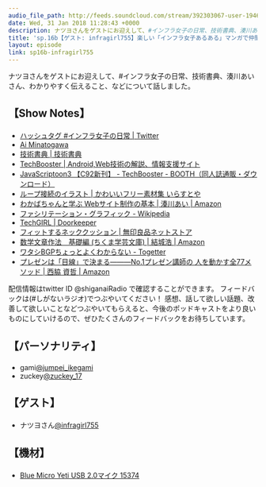 ```yaml
---
audio_file_path: http://feeds.soundcloud.com/stream/392303067-user-194620696-sp16b-infragirl755.mp3
date: Wed, 31 Jan 2018 11:28:43 +0000
description: ナツヨさんをゲストにお迎えして、#インフラ女子の日常、技術書典、湊川あいさん、わかりやすく伝えること、などについて話しました。
title: 'sp.16b【ゲスト: infragirl755】楽しい「インフラ女子あるある」マンガで仲間が増えた話'
layout: episode
link: sp16b-infragirl755
---
```


<p><span>ナツヨさんをゲストにお迎えして、#インフラ女子の日常、技術書典、湊川あいさん、わかりやすく伝えること、などについて話しました。</span></p>
<h2>
  <p>【Show Notes】</p>
</h2>
<ul>
  <li><a href="https://twitter.com/hashtag/%E3%82%A4%E3%83%B3%E3%83%95%E3%83%A9%E5%A5%B3%E5%AD%90%E3%81%AE%E6%97%A5%E5%B8%B8?f=tweets&vertical=default&src=hash" target="_blank">ハッシュタグ #インフラ女子の日常 | Twitter</a></li>
  <li><a href="https://llminatoll.github.io/" target="_blank">Ai Minatogawa</a></li>
  <li><a href="https://techbookfest.org/" target="_blank">技術書典 | 技術書典</a></li>
  <li><a href="https://techbooster.org/" target="_blank">TechBooster | Android,Web技術の解説、情報支援サイト</a></li>
  <li><a href="https://techbooster.booth.pm/items/586712" target="_blank">JavaScriptoon3 【C92新刊】 - TechBooster - BOOTH（同人誌通販・ダウンロード）</a></li>
  <li><a href="http://www.irasutoya.com/2016/07/blog-post_529.html" target="_blank">ループ接続のイラスト | かわいいフリー素材集 いらすとや</a></li>
  <li><a href="https://www.amazon.co.jp/dp/B01L8CANVO/ref=dp-kindle-redirect?_encoding=UTF8&btkr=1" target="_blank">わかばちゃんと学ぶ Webサイト制作の基本 | 湊川あい | Amazon</a></li>
  <li><a href="https://ja.wikipedia.org/wiki/%E3%83%95%E3%82%A1%E3%82%B7%E3%83%AA%E3%83%86%E3%83%BC%E3%82%B7%E3%83%A7%E3%83%B3%E3%83%BB%E3%82%B0%E3%83%A9%E3%83%95%E3%82%A3%E3%83%83%E3%82%AF" target="_blank">ファシリテーション・グラフィック - Wikipedia</a></li>
  <li><a href="https://techgirl.doorkeeper.jp/" target="_blank">TechGIRL | Doorkeeper</a></li>
  <li><a href="https://www.muji.net/store/cmdty/detail/4549337082267" target="_blank">フィットするネッククッション | 無印良品ネットストア</a></li>
  <li><a href="https://www.amazon.co.jp/dp/B00O9YUJUE/" target="_blank">数学文章作法　基礎編 (ちくま学芸文庫) | 結城浩 | Amazon</a></li>
  <li><a href="https://togetter.com/li/1152536" target="_blank">ワタシBGPちょっとよくわからない - Togetter</a></li>
  <li><a href="https://www.amazon.co.jp/dp/4478065160/" target="_blank">プレゼンは「目線」で決まる―――No.1プレゼン講師の 人を動かす全77メソッド | 西脇 資哲 | Amazon</a></li>
</ul>
<p><span>
  配信情報はtwitter ID @shiganaiRadio で確認することができます。
  フィードバックは(#しがないラジオ)でつぶやいてください！
  感想、話して欲しい話題、改善して欲しいことなどつぶやいてもらえると、今後のポッドキャストをより良いものにしていけるので、ぜひたくさんのフィードバックをお待ちしています。
</span></p>
<h2>
  <p>【パーソナリティ】</p>
</h2>
<ul>
    <li>gami<a href="https://twitter.com/search?q=%40jumpei_ikegami&src=typd&lang=ja" target="_blank">@jumpei_ikegami</a></li>
    <li>zuckey<a href="https://twitter.com/search?q=%40zuckey_17&src=typd&lang=ja" target="_blank">@zuckey_17</a></li>
</ul>
<h2>
  <p>【ゲスト】</p>
</h2>
<ul>
  <li>ナツヨさん<a href="https://twitter.com/infragirl755" target="_blank">@infragirl755</a></li>
</ul>
<h2>
  <p>【機材】</p>
</h2>
<ul>
    <li><a href="http://amzn.to/2tlkud3" target="_blank">Blue Micro Yeti USB 2.0マイク 15374</a></li>
</ul>
